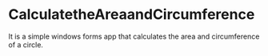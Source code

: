 # CalculatetheAreaandCircumference
It is a simple windows forms app that calculates the area and circumference of a circle.
